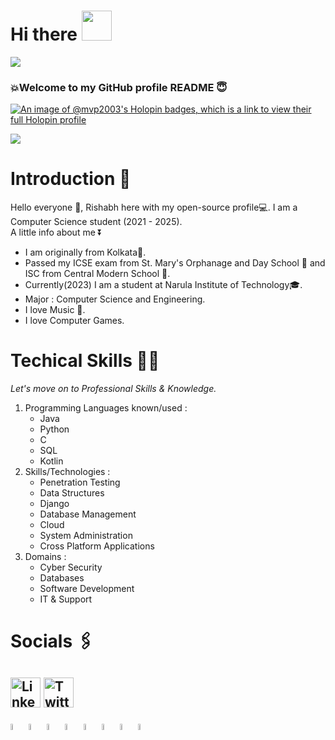 <h1> Hi there <img src="https://c.tenor.com/nebZyl8oN7IAAAAi/wave-hello.gif" width="48" height="48"></h1>

![](https://profile-counter.glitch.me/mvp-2003/count.svg)

### 💥Welcome to my GitHub profile README 😇
<!--
**mvp-2003/mvp-2003** is a ✨ _special_ ✨ repository because its `README.md` (this file) appears on your GitHub profile.

Here are some ideas to get you started:

- 🔭 I’m currently working on ...
- 🌱 I’m currently learning ...
- 👯 I’m looking to collaborate on ...
- 🤔 I’m looking for help with ...
- 💬 Ask me about ...
- 📫 How to reach me: ...
- 😄 Pronouns: ...
- ⚡ Fun fact: ...
-->

[![An image of @mvp2003's Holopin badges, which is a link to view their full Holopin profile](https://holopin.me/mvp2003)](https://holopin.io/@mvp2003)

<img src="https://tenor.com/en-IN/view/stewie-griffin-family-guy-gif-3527757.gif"> 

# Introduction 📰

Hello everyone 👋, Rishabh here with my open-source profile💻. I am a Computer Science student (2021 - 2025).\
A little info about me ⏬
- I am originally from Kolkata📍. 
- Passed my ICSE exam from St. Mary's Orphanage and Day School 🏫 and ISC from Central Modern School 🏫.
-  Currently(2023) I am a student at Narula Institute of Technology🎓.
-  Major : Computer Science and Engineering.
-  I love Music 🎵.
-  I love Computer Games.

# Techical Skills 🧑‍💻

*Let's move on to Professional Skills & Knowledge.*

1. Programming Languages known/used :
   - Java
   - Python
   - C
   - SQL
   - Kotlin
2. Skills/Technologies :
   - Penetration Testing
   - Data Structures
   - Django
   - Database Management
   - Cloud
   - System Administration
   - Cross Platform Applications
3. Domains :
   - Cyber Security
   - Databases
   - Software Development
   - IT & Support

# Socials 🖇️

[<a href="https://www.linkedin.com/in/bose-aritra2003/"><img src="https://i.imgur.com/ocLF6w9.png" height="48" alt="LinkedIn"/></a>](https://www.linkedin.com/in/rishabh-das-64a336215/)
<a href="https://twitter.com/d_mvpRishabh"><img src="https://i.imgur.com/qm4OwSV.gif" width="48" alt="Twitter"/></a>
--------------------------------------------------------------------------------------------------------------------------------------------------------------------------------------------------------------------

<img src="https://github.com/mvp-2003/mvp-2003/assets/113057571/c76c8b8b-c266-4518-8f2a-2f0768ebb1dc" width=5% height=5%>
<img src="https://github.com/mvp-2003/mvp-2003/assets/113057571/852e2130-29cc-4e5e-b7bc-168c0d630cfd" width=5% height=5%>
<img src="https://github.com/mvp-2003/mvp-2003/assets/113057571/fe71316f-1cab-4a41-8cc8-e17f8e3b6cb1" width=5% height=5%>
<img src="https://github.com/mvp-2003/mvp-2003/assets/113057571/9f39bd14-e896-4a3f-b08c-29eef1c93831" width=5% height=5%>
<img src="https://github.com/mvp-2003/mvp-2003/assets/113057571/97684228-0b6b-44e2-b360-552d47172fca" width=5% height=5%>
<img src="https://github.com/mvp-2003/mvp-2003/assets/113057571/f1388e73-163b-4ba0-9199-e5c3a897ec43" width=5% height=5%>
<img src="https://github.com/mvp-2003/mvp-2003/assets/113057571/82391a82-3c24-492d-a429-c3d0225aad62" width=5% height=5%>
<img src="https://github.com/mvp-2003/mvp-2003/assets/113057571/970da38f-09a5-435f-840f-f0fb6447a6da" width=5% height=5%>
<!--<img src="" width=5% height=5%>
<img src="" width=5% height=5%>
<img src="" width=5% height=5%>
<img src="" width=5% height=5%>
<img src="" width=5% height=5%>
<img src="" width=5% height=5%>-->

